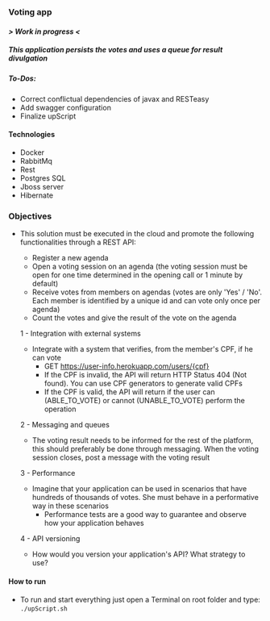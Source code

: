 ### Voting app

#### _> Work in progress <_

##### This application persists the votes and uses a queue for result divulgation

##### To-Dos: 
* Correct conflictual dependencies of javax and RESTeasy
* Add swagger configuration
* Finalize upScript

#### Technologies
* Docker
* RabbitMq
* Rest
* Postgres SQL
* Jboss server
* Hibernate

### Objectives
* This solution must be executed in the cloud and promote the following functionalities through
a REST API:
   * Register a new agenda
   * Open a voting session on an agenda (the voting session must be open for one
time determined in the opening call or 1 minute by default)
   * Receive votes from members on agendas (votes are only 'Yes' / 'No'. Each
member is identified by a unique id and can vote only once per agenda)
   * Count the votes and give the result of the vote on the agenda
   
  1 - Integration with external systems
   * Integrate with a system that verifies, from the member's CPF, if he can
vote
     * GET https://user-info.herokuapp.com/users/{cpf}
     * If the CPF is invalid, the API will return HTTP Status 404 (Not found).
You can use CPF generators to generate valid CPFs
     * If the CPF is valid, the API will return if the user can (ABLE_TO_VOTE) or cannot (UNABLE_TO_VOTE) perform the operation

  2 - Messaging and queues
   * The voting result needs to be informed for the rest of the platform, this should preferably be done through messaging.
When the voting session closes, post a message with the voting result

  3 - Performance
   * Imagine that your application can be used in scenarios that have hundreds of thousands of votes. She must behave in a performative way in these scenarios
     * Performance tests are a good way to guarantee and observe how your application behaves

  4 - API versioning
   * How would you version your application's API? What strategy to use?
 
#### How to run
* To run and start everything just open a Terminal on root folder and type: ```./upScript.sh```